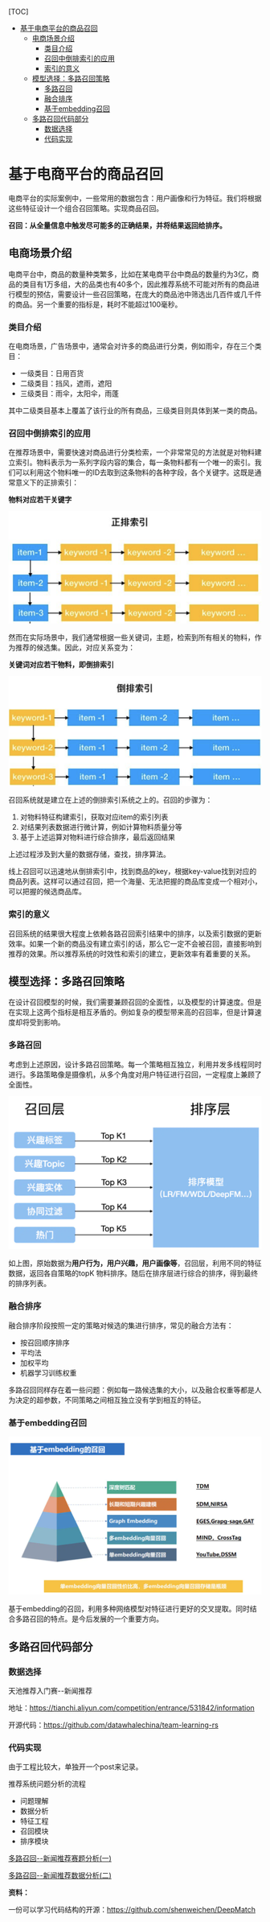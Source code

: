 [TOC]

- [基于电商平台的商品召回](#-----------)
  * [电商场景介绍](#------)
    + [类目介绍](#----)
    + [召回中倒排索引的应用](#----------)
    + [索引的意义](#-----)
  * [模型选择：多路召回策略](#-----------)
    + [多路召回](#----)
    + [融合排序](#----)
    + [基于embedding召回](#--embedding--)
  * [多路召回代码部分](#--------)
    + [数据选择](#----)
    + [代码实现](#----)

# 基于电商平台的商品召回

电商平台的实际案例中，一些常用的数据包含：用户画像和行为特征。我们将根据这些特征设计一个组合召回策略。实现商品召回。

**召回：从全量信息中触发尽可能多的正确结果，并将结果返回给排序。**

## 电商场景介绍

电商平台中，商品的数量种类繁多，比如在某电商平台中商品的数量约为3亿，商品的类目有1万多组，大的品类也有40多个，因此推荐系统不可能对所有的商品进行模型的预估，需要设计一些召回策略，在庞大的商品池中筛选出几百件或几千件的商品。另一个重要的指标是，耗时不能超过100毫秒。

### 类目介绍

在电商场景，广告场景中，通常会对许多的商品进行分类，例如雨伞，存在三个类目：

- 一级类目：日用百货
- 二级类目：挡风，遮雨，遮阳
- 三级类目：雨伞，太阳伞，雨蓬

其中二级类目基本上覆盖了该行业的所有商品，三级类目则具体到某一类的商品。

### 召回中倒排索引的应用

在推荐场景中，需要快速对商品进行分类检索，一个非常常见的方法就是对物料建立索引。物料表示为一系列字段内容的集合，每一条物料都有一个唯一的索引。我们可以利用这个物料唯一的ID去取到这条物料的各种字段，各个关键字。这既是通常意义下的正排索引：

**物料对应若干关键字**

<img src = "../images/goods_recall.png">

然而在实际场景中，我们通常根据一些关键词，主题，检索到所有相关的物料，作为推荐的候选集。因此，对应关系变为：

**关键词对应若干物料，即倒排索引**

<img src = "../images/goods_recall_1.png">

召回系统就是建立在上述的倒排索引系统之上的。召回的步骤为：

1. 对物料特征构建索引，获取对应item的索引列表
2. 对结果列表数据进行微计算，例如计算物料质量分等
3. 基于上述运算对物料进行综合排序，最后返回结果

上述过程涉及到大量的数据存储，查找，排序算法。

线上召回可以迅速地从倒排索引中，找到商品的key，根据key-value找到对应的商品列表。这样可以通过召回，把一个海量、无法把握的商品库变成一个相对小，可以把握的候选商品库。



### 索引的意义

召回系统的结果很大程度上依赖各路召回索引结果中的排序，以及索引数据的更新效率。如果一个新的商品没有建立索引的话，那么它一定不会被召回，直接影响到推荐的效果。所以推荐系统的时效性和索引的建立，更新效率有着重要的关系。



## 模型选择：多路召回策略

在设计召回模型的时候，我们需要兼顾召回的全面性，以及模型的计算速度。但是在实现上这两个指标是相互矛盾的。例如复杂的模型带来高的召回率，但是计算速度却将受到影响。

### 多路召回

考虑到上述原因，设计多路召回策略。每一个策略相互独立，利用并发多线程同时进行。多路策略像是摄像机，从多个角度对用户特征进行召回，一定程度上兼顾了全面性。

<img src = "../images/goods_recall_2.png">

如上图，原始数据为**用户行为，用户兴趣，用户画像等**，召回层，利用不同的特征数据，返回各自策略的topK 物料排序。随后在排序层进行综合的排序，得到最终的排序列表。

### 融合排序

融合排序阶段按照一定的策略对候选的集进行排序，常见的融合方法有：

- 按召回顺序排序
- 平均法
- 加权平均
- 机器学习训练权重

多路召回同样存在着一些问题：例如每一路候选集的大小，以及融合权重等都是人为决定的超参数，不同策略之间相互独立没有学到相互的特征。

### 基于embedding召回

<img src = "../images/goods_recall_3.png">

基于embedding的召回，利用多种网络模型对特征进行更好的交叉提取。同时结合多路召回的特点。是今后发展的一个重要方向。



## 多路召回代码部分

### 数据选择

天池推荐入门赛--新闻推荐

地址：https://tianchi.aliyun.com/competition/entrance/531842/information

开源代码：https://github.com/datawhalechina/team-learning-rs

### 代码实现

由于工程比较大，单独开一个post来记录。

推荐系统问题分析的流程

- 问题理解
- 数据分析
- 特征工程
- 召回模块
- 排序模块

[多路召回--新闻推荐赛题分析(一)](多路召回--新闻推荐赛题分析(一).md)

[多路召回--新闻推荐数据分析(二)](多路召回--新闻推荐数据分析(二).md)



**资料：**

一份可以学习代码结构的开源：https://github.com/shenweichen/DeepMatch

